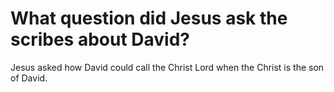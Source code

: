 # What question did Jesus ask the scribes about David?

Jesus asked how David could call the Christ Lord when the Christ is the son of David.
